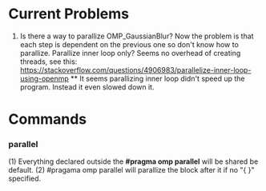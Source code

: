 # Current Problems
1. Is there a way to parallize OMP_GaussianBlur?
Now the problem is that each step is dependent on the previous one so don't know how to parallize.
Parallize inner loop only? Seems no overhead of creating threads, see this: https://stackoverflow.com/questions/4906983/parallelize-inner-loop-using-openmp
** It seems parallizing inner loop didn't speed up the program. Instead it even slowed down it.

# Commands 

### parallel
(1) Everything declared outside the **#pragma omp parallel** will be shared be default.
(2) #pragama omp parallel will parallize the block after it if no "{ }" specified.

